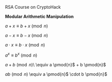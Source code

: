 RSA Course on CryptoHack

__Modular Arithmetic Manipulation__

$a + x \equiv b + x \pmod{n}$

$a - x \equiv b - x \pmod{n}$

$a \cdot x \equiv b \cdot x \pmod{n}$

$a^x \equiv b^x \pmod{n}$

$a + b \pmod{n}$\ \equiv a \pmod{n}$ + b \pmod{n}$

$ab \pmod{n}$ \equiv a \pmod{n}$ \cdot b \pmod{n}$

